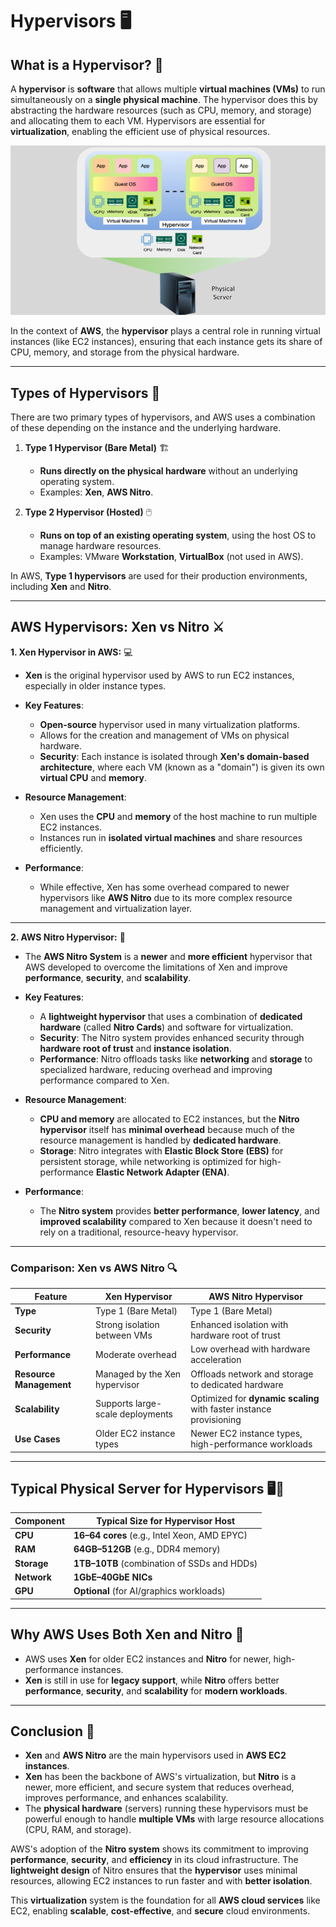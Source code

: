 # **Hypervisors** 🖥️

## **What is a Hypervisor?** 🤔

A **hypervisor** is **software** that allows multiple **virtual machines (VMs)** to run simultaneously on a **single physical machine**. The hypervisor does this by abstracting the hardware resources (such as CPU, memory, and storage) and allocating them to each VM. Hypervisors are essential for **virtualization**, enabling the efficient use of physical resources.

![alt text](image.png)

In the context of **AWS**, the **hypervisor** plays a central role in running virtual instances (like EC2 instances), ensuring that each instance gets its share of CPU, memory, and storage from the physical hardware.

---

## **Types of Hypervisors** 🔧

There are two primary types of hypervisors, and AWS uses a combination of these depending on the instance and the underlying hardware.

1. **Type 1 Hypervisor (Bare Metal)** 🏗️

   - **Runs directly on the physical hardware** without an underlying operating system.
   - Examples: **Xen**, **AWS Nitro**.

2. **Type 2 Hypervisor (Hosted)** 🖱️
   - **Runs on top of an existing operating system**, using the host OS to manage hardware resources.
   - Examples: VMware **Workstation**, **VirtualBox** (not used in AWS).

In AWS, **Type 1 hypervisors** are used for their production environments, including **Xen** and **Nitro**.

---

## **AWS Hypervisors: Xen vs Nitro** ⚔️

**1. Xen Hypervisor in AWS:** 💻

- **Xen** is the original hypervisor used by AWS to run EC2 instances, especially in older instance types.
- **Key Features**:

  - **Open-source** hypervisor used in many virtualization platforms.
  - Allows for the creation and management of VMs on physical hardware.
  - **Security**: Each instance is isolated through **Xen's domain-based architecture**, where each VM (known as a "domain") is given its own **virtual CPU** and **memory**.

- **Resource Management**:

  - Xen uses the **CPU** and **memory** of the host machine to run multiple EC2 instances.
  - Instances run in **isolated virtual machines** and share resources efficiently.

- **Performance**:
  - While effective, Xen has some overhead compared to newer hypervisors like **AWS Nitro** due to its more complex resource management and virtualization layer.

---

**2. AWS Nitro Hypervisor:** 🚀

- The **AWS Nitro System** is a **newer** and **more efficient** hypervisor that AWS developed to overcome the limitations of Xen and improve **performance**, **security**, and **scalability**.
- **Key Features**:

  - A **lightweight hypervisor** that uses a combination of **dedicated hardware** (called **Nitro Cards**) and software for virtualization.
  - **Security**: The Nitro system provides enhanced security through **hardware root of trust** and **instance isolation**.
  - **Performance**: Nitro offloads tasks like **networking** and **storage** to specialized hardware, reducing overhead and improving performance compared to Xen.

- **Resource Management**:

  - **CPU and memory** are allocated to EC2 instances, but the **Nitro hypervisor** itself has **minimal overhead** because much of the resource management is handled by **dedicated hardware**.
  - **Storage**: Nitro integrates with **Elastic Block Store (EBS)** for persistent storage, while networking is optimized for high-performance **Elastic Network Adapter (ENA)**.

- **Performance**:
  - The **Nitro system** provides **better performance**, **lower latency**, and **improved scalability** compared to Xen because it doesn't need to rely on a traditional, resource-heavy hypervisor.

---

### **Comparison: Xen vs AWS Nitro** 🔍

| **Feature**             | **Xen Hypervisor**               | **AWS Nitro Hypervisor**                                            |
| ----------------------- | -------------------------------- | ------------------------------------------------------------------- |
| **Type**                | Type 1 (Bare Metal)              | Type 1 (Bare Metal)                                                 |
| **Security**            | Strong isolation between VMs     | Enhanced isolation with hardware root of trust                      |
| **Performance**         | Moderate overhead                | Low overhead with hardware acceleration                             |
| **Resource Management** | Managed by the Xen hypervisor    | Offloads network and storage to dedicated hardware                  |
| **Scalability**         | Supports large-scale deployments | Optimized for **dynamic scaling** with faster instance provisioning |
| **Use Cases**           | Older EC2 instance types         | Newer EC2 instance types, high-performance workloads                |

---

## **Typical Physical Server for Hypervisors** 🖥️💾

| **Component** | **Typical Size for Hypervisor Host**         |
| ------------- | -------------------------------------------- |
| **CPU**       | **16–64 cores** (e.g., Intel Xeon, AMD EPYC) |
| **RAM**       | **64GB–512GB** (e.g., DDR4 memory)           |
| **Storage**   | **1TB–10TB** (combination of SSDs and HDDs)  |
| **Network**   | **1GbE–40GbE NICs**                          |
| **GPU**       | **Optional** (for AI/graphics workloads)     |

---

## **Why AWS Uses Both Xen and Nitro** 🔄

- AWS uses **Xen** for older EC2 instances and **Nitro** for newer, high-performance instances.
- **Xen** is still in use for **legacy support**, while **Nitro** offers better **performance**, **security**, and **scalability** for **modern workloads**.

---

## **Conclusion** 🌟

- **Xen** and **AWS Nitro** are the main hypervisors used in **AWS EC2 instances**.
- **Xen** has been the backbone of AWS's virtualization, but **Nitro** is a newer, more efficient, and secure system that reduces overhead, improves performance, and enhances scalability.
- The **physical hardware** (servers) running these hypervisors must be powerful enough to handle **multiple VMs** with large resource allocations (CPU, RAM, and storage).

AWS's adoption of the **Nitro system** shows its commitment to improving **performance**, **security**, and **efficiency** in its cloud infrastructure. The **lightweight design** of Nitro ensures that the **hypervisor** uses minimal resources, allowing EC2 instances to run faster and with **better isolation**.

This **virtualization** system is the foundation for all **AWS cloud services** like EC2, enabling **scalable**, **cost-effective**, and **secure** cloud environments.

